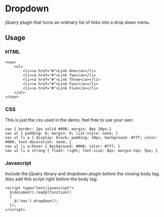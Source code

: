 Dropdown
========

jQuery plugin that turns an ordinary list of links into a drop down menu.

## Usage ##

### HTML ###
    <nav>
    	<ul>
    		<li><a href="#">Link One</a></li>
    		<li><a href="#">Link Two</a></li>
    		<li><a href="#">Link Three</a></li>
    		<li><a href="#">Link Four</a></li>
    		<li><a href="#">Link Five</a></li>
    	</ul>
    </nav>
  
### CSS ###

This is just the css used in the demo, feel free to use your own.

    nav { border: 2px solid #000; margin: 0px 20px;}
    nav ul { padding: 0; margin: 0; list-style: none; }
    nav ul li a { display: block; padding: 10px; background: #fff; color: #000; text-decoration: none; }
    nav ul li a:hover { background: #000; color: #fff; }
    nav ul li a strong { float: right; font-size: 8px; margin-top: 5px; }

### Javascript ###

Include the jQuery library and dropdown plugin before the closing body tag.  Also add this script right before the body tag:

    <script type="text/javascript">
      $(document).ready(function()
      {
      	$('nav').dropdown();
      });
    </script>